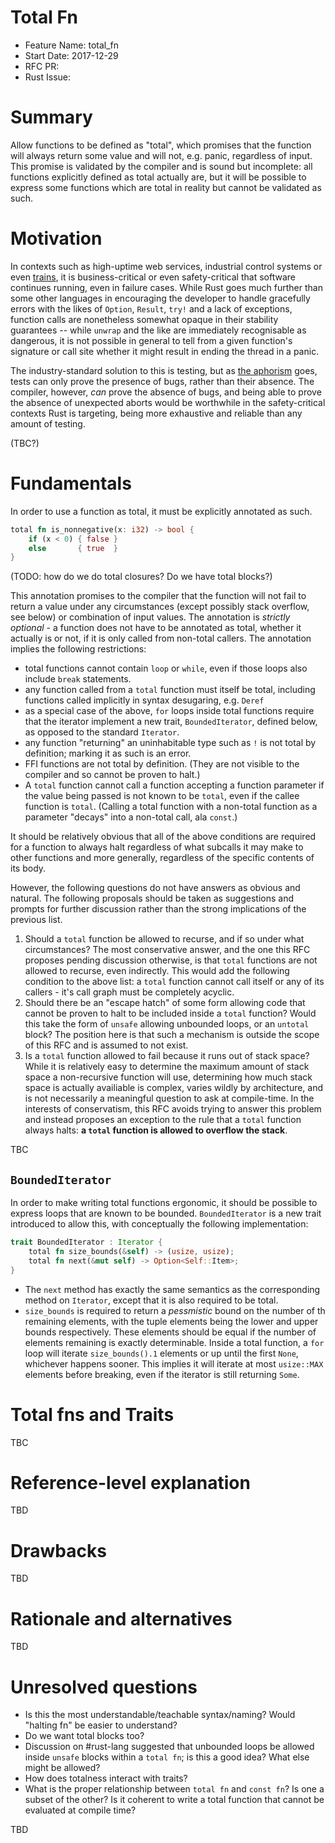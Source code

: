 # Total Fn
- Feature Name: total_fn
- Start Date: 2017-12-29
- RFC PR: 
- Rust Issue: 

# Summary
[summary]: #summary

Allow functions to be defined as "total", which promises that the function will always return some value and will not, e.g. panic, regardless of input. This promise is validated by the compiler and is sound but incomplete: all functions explicitly defined as total actually are, but it will be possible to express some functions which are total in reality but cannot be validated as such. 

# Motivation
[motivation]: #motivation

In contexts such as high-uptime web services, industrial control systems or even [trains], it is business-critical or even safety-critical that software continues running, even in failure cases. While Rust goes much further than some other languages in encouraging the developer to handle gracefully errors with the likes of `Option`, `Result`, `try!` and a lack of exceptions, function calls are nonetheless somewhat opaque in their stability guarantees -- while `unwrap` and the like are immediately recognisable as dangerous, it is not possible in general to tell from a given function's signature or call site whether it might result in ending the thread in a panic.

The industry-standard solution to this is testing, but as [the aphorism](https://www.cs.utexas.edu/users/EWD/ewd02xx/EWD249.PDF) goes, tests can only prove the presence of bugs, rather than their absence. The compiler, however, *can* prove the absence of bugs, and being able to prove the absence of unexpected aborts would be worthwhile in the safety-critical contexts Rust is targeting, being more exhaustive and reliable than any amount of testing.

(TBC?)

[trains]: https://users.rust-lang.org/t/using-rust-for-railway-software-no-core/13848

# Fundamentals
[fundamentals]: #fundamentals
In order to use a function as total, it must be explicitly annotated as such.

```rust
total fn is_nonnegative(x: i32) -> bool {
    if (x < 0) { false }
    else       { true  }
}
```

(TODO: how do we do total closures? Do we have total blocks?)

This annotation promises to the compiler that the function will not fail to return a value under any circumstances (except possibly stack overflow, see below) or combination of input values. The annotation is *strictly optional* - a function does not have to be annotated as total, whether it actually is or not, if it is only called from non-total callers. The annotation implies the following restrictions:

- total functions cannot contain `loop` or `while`, even if those loops also include `break` statements. 
- any function called from a `total` function must itself be total, including functions called implicitly in syntax desugaring, e.g. `Deref`
- as a special case of the above, `for` loops inside total functions require that the iterator implement a new trait, `BoundedIterator`, defined below, as opposed to the standard `Iterator`. 
- any function "returning" an uninhabitable type such as `!` is not total by definition; marking it as such is an error.
- FFI functions are not total by definition. (They are not visible to the compiler and so cannot be proven to halt.)
- A `total` function cannot call a function accepting a function parameter if the value being passed is not known to be `total`, even if the callee function is `total`. (Calling a total function with a non-total function as a parameter "decays" into a non-total call, ala `const`.)

It should be relatively obvious that all of the above conditions are required for a function to always halt regardless of what subcalls it may make to other functions and more generally, regardless of the specific contents of its body. 

However, the following questions do not have answers as obvious and natural. The following proposals should be taken as suggestions and prompts for further discussion rather than the strong implications of the previous list.

1. Should a `total` function be allowed to recurse, and if so under what circumstances? The most conservative answer, and the one this RFC proposes pending discussion otherwise, is that `total` functions are not allowed to recurse, even indirectly. This would add the following condition to the above  list: a `total` function cannot call itself or any of its callers - it's call graph must be completely acyclic. 
2. Should there be an "escape hatch" of some form allowing code that cannot be proven to halt to be included inside a `total` function? Would this take the form of `unsafe` allowing unbounded loops, or an `untotal` block? The position here is that such a mechanism is outside the scope of this RFC and is assumed to not exist. 
3. Is a `total` function allowed to fail because it runs out of stack space? While it is relatively easy to determine the maximum amount of stack space a non-recursive function will use, determining how much stack space is actually availiable is complex, varies wildly by architecture, and is not necessarily a meaningful question to ask at compile-time. In the interests of conservatism, this RFC avoids trying to answer this problem and instead proposes an exception to the rule that a `total` function always halts: **a `total` function is allowed to overflow the stack**.

TBC

## `BoundedIterator`

In order to make writing total functions ergonomic, it should be possible to express loops that are known to be bounded. `BoundedIterator` is a new trait introduced to allow this, with conceptually the following implementation:

```rust 
trait BoundedIterator : Iterator {
    total fn size_bounds(&self) -> (usize, usize);
    total fn next(&mut self) -> Option<Self::Item>;
}
```

- The `next` method has exactly the same semantics as the corresponding method on `Iterator`, except that it is also required to be total. 
- `size_bounds` is required to return a *pessmistic* bound on the number of th remaining elements, with the tuple elements being the lower and upper bounds respectively. These elements should be equal if the number of elements remaining is exactly determinable. Inside a total function, a `for` loop will iterate `size_bounds().1` elements or up until the first `None`, whichever happens sooner. This implies it will iterate at most `usize::MAX` elements before breaking, even if the iterator is still returning `Some`.

# Total fns and Traits

TBC


# Reference-level explanation
[reference-level-explanation]: #reference-level-explanation

TBD

# Drawbacks
[drawbacks]: #drawbacks

TBD

# Rationale and alternatives
[alternatives]: #alternatives

TBD

# Unresolved questions
[unresolved]: #unresolved-questions
- Is this the most understandable/teachable syntax/naming? Would "halting fn" be easier to understand?
- Do we want total blocks too?
- Discussion on #rust-lang suggested that unbounded loops be allowed inside `unsafe` blocks within a `total fn`; is this a good idea? What else might be allowed?
- How does totalness interact with traits?
- What is the proper relationship between `total fn` and `const fn`? Is one a subset of the other? Is it coherent to write a total function that cannot be evaluated at compile time?

TBD
